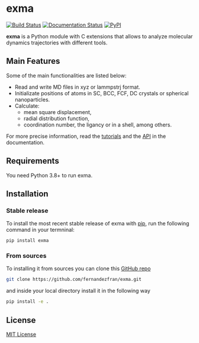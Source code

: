 # exma

[![Build Status](https://travis-ci.com/fernandezfran/exma.svg?branch=master)](https://travis-ci.com/github/fernandezfran/exma)
[![Documentation Status](https://readthedocs.org/projects/exma/badge/?version=latest)](https://exma.readthedocs.io/en/latest/?badge=latest)
[![PyPI](https://img.shields.io/pypi/v/exma)](https://pypi.org/project/exma/)

**exma** is a Python module with C extensions that allows to analyze molecular 
dynamics trajectories with different tools.


## Main Features

Some of the main functionalities are listed below:

* Read and write MD files in xyz or lammpstrj format.
* Initializate positions of atoms in SC, BCC, FCF, DC crystals or spherical
nanoparticles.
* Calculate: 
    - mean square displacement,
    - radial distribution function,
    - coordination number, the ligancy or in a shell,
among others.

For more precise information, read the [tutorials](https://exma.readthedocs.io/en/latest/tutorial.html)
and the [API](https://exma.readthedocs.io/en/latest/api.html) in the documentation.


## Requirements

You need Python 3.8+ to run exma. 


## Installation

### Stable release

To install the most recent stable release of exma with [pip](https://pip.pypa.io/en/stable/), 
run the following command in your termninal:

```bash
pip install exma
```

### From sources

To installing it from sources you can clone this [GitHub repo](https://github.com/fernandezfran/exma) 

```bash
git clone https://github.com/fernandezfran/exma.git
```

and inside your local directory install it in the following way 

```bash
pip install -e .
```


## License

[MIT License](https://github.com/fernandezfran/exma/blob/master/LICENSE)
